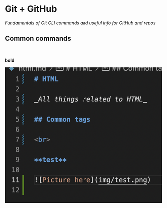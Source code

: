# Git + GitHub

_Fundamentals of Git CLI commands and useful info for GitHub and repos_

## Common commands

<br>

**bold**

![Picture here](img/code_sample.png)
